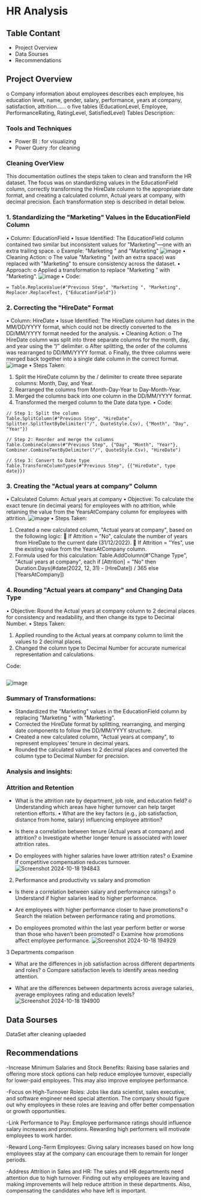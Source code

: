 # HR Analysis
## Table Contant
- Project Overview
- Data Sourses
- Recommendations
## Project Overview
o	Company information about employees describes each employee, his education level, name, gender, salary, performance, years at company, satisfaction, attrition……
o	five tables (EducationLevel, Employee, PerformanceRating, RatingLevel, SatisfiedLevel)
Tables Description:
### Tools and Techniques
- Power BI : for visualizing
- Power Query :for cleaning
### Cleaning OverView
This documentation outlines the steps taken to clean and transform the HR dataset. The focus was on standardizing values in the EducationField column, correctly transforming the HireDate column to the appropriate date format, and creating a calculated column, Actual years at company, with decimal precision. Each transformation step is described in detail below.
### 1. Standardizing the "Marketing" Values in the EducationField Column
•	Column: EducationField
•	Issue Identified: The EducationField column contained two similar but inconsistent values for "Marketing"—one with an extra trailing space.
o	Example: "Marketing  " and "Marketing"
![image](https://github.com/user-attachments/assets/5b9712a1-edff-4dd5-913c-ad155b128b8e)
•	Cleaning Action:
o	The value "Marketing " (with an extra space) was replaced with "Marketing" to ensure consistency across the dataset.
•	Approach:
o	Applied a transformation to replace "Marketing " with "Marketing".
![image](https://github.com/user-attachments/assets/d2a21b13-1214-42c3-80f8-d7f6e8f533b4)
•	Code:
```
= Table.ReplaceValue(#"Previous Step", "Marketing ", "Marketing", Replacer.ReplaceText, {"EducationField"})
```

### 2. Correcting the "HireDate" Format
•	Column: HireDate
•	Issue Identified: The HireDate column had dates in the MM/DD/YYYY format, which could not be directly converted to the DD/MM/YYYY format needed for the analysis.
•	Cleaning Action:
o	The HireDate column was split into three separate columns for the month, day, and year using the “/” delimiter.
o	After splitting, the order of the columns was rearranged to DD/MM/YYYY format.
o	Finally, the three columns were merged back together into a single date column in the correct format.
![image](https://github.com/user-attachments/assets/3d25a3c6-f50e-4b9c-bb63-55ea08a52cb5)
•	Steps Taken:
1.	Split the HireDate column by the / delimiter to create three separate columns: Month, Day, and Year.
2.	Rearranged the columns from Month-Day-Year to Day-Month-Year.
3.	Merged the columns back into one column in the DD/MM/YYYY format.
4.	Transformed the merged column to the Date data type.
•	Code:
```
// Step 1: Split the column
Table.SplitColumn(#"Previous Step", "HireDate", Splitter.SplitTextByDelimiter("/", QuoteStyle.Csv), {"Month", "Day", "Year"})

// Step 2: Reorder and merge the columns
Table.CombineColumns(#"Previous Step", {"Day", "Month", "Year"}, Combiner.CombineTextByDelimiter("/", QuoteStyle.Csv), "HireDate")

// Step 3: Convert to Date type
Table.TransformColumnTypes(#"Previous Step", {{"HireDate", type date}})
```
### 3. Creating the "Actual years at company" Column
•	Calculated Column: Actual years at company
•	Objective: To calculate the exact tenure (in decimal years) for employees with no attrition, while retaining the value from the YearsAtCompany column for employees with attrition.
![image](https://github.com/user-attachments/assets/ea9e3e69-eca6-4ebe-ba5f-7827cc364498)
 •	Steps Taken:
1.	Created a new calculated column, "Actual years at company", based on the following logic:
	If Attrition = "No", calculate the number of years from HireDate to the current date (31/12/2022).
	If Attrition = "Yes", use the existing value from the YearsAtCompany column.
2.	Formula used for this calculation:
Table.AddColumn(#"Change Type", "Actual years at company", each if [Attrition] = "No" then Duration.Days(#date(2022, 12, 31) - [HireDate]) / 365 else [YearsAtCompany])
### 4. Rounding "Actual years at company" and Changing Data Type
•	Objective: Round the Actual years at company column to 2 decimal places for consistency and readability, and then change its type to Decimal Number.
•	Steps Taken:
1.	Applied rounding to the Actual years at company column to limit the values to 2 decimal places.
2.	Changed the column type to Decimal Number for accurate numerical representation and calculations.

Code:
```Table.TransformColumns(#"Previous Step", {{"Actual years at company", each Number.Round(_, 2), type number}})
```
![image](https://github.com/user-attachments/assets/b9159829-5ac9-4a23-8854-fdbde79bde0c)
### Summary of Transformations:
-	Standardized the "Marketing" values in the EducationField column by replacing "Marketing " with "Marketing".
-	Corrected the HireDate format by splitting, rearranging, and merging date components to follow the DD/MM/YYYY structure.
-	Created a new calculated column, "Actual years at company", to represent employees' tenure in decimal years.
-	Rounded the calculated values to 2 decimal places and converted the column type to Decimal Number for precision.

### Analysis and insights:
###	Attrition and Retention
-	What is the attrition rate by department, job role, and education field?
o	Understanding which areas have higher turnover can help target retention efforts.
•	What are the key factors (e.g., job satisfaction, distance from home, salary) influencing employee attrition?

-	Is there a correlation between tenure (Actual years at company) and attrition?
o	Investigate whether longer tenure is associated with lower attrition rates.

-	Do employees with higher salaries have lower attrition rates?
o	Examine if competitive compensation reduces turnover.
![Screenshot 2024-10-18 194843](https://github.com/user-attachments/assets/ef7cdc46-f0c0-4ad8-8284-aeaf537423fe)

 2.	Performance and productivity vs salary and promotion

-	Is there a correlation between salary and performance ratings?
o	Understand if higher salaries lead to higher performance.

-	Are employees with higher performance closer to have promotions?
o	Search the relation between performance rating and promotions.

-	Do employees promoted within the last year perform better or worse than those who haven’t been promoted?
o	Examine how promotions affect employee performance.
![Screenshot 2024-10-18 194929](https://github.com/user-attachments/assets/a8b59ad6-cdd1-4303-af8a-9b40e7301041)

 3	Departments comparison 

-	What are the differences in job satisfaction across different departments and roles?
o	Compare satisfaction levels to identify areas needing attention.

-	What are the differences between departments across average salaries, average employees rating and education levels?
![Screenshot 2024-10-18 194900](https://github.com/user-attachments/assets/fe3fc9c4-63fd-4e0f-ae0c-fad45928aac8)

##  Data Sourses
DataSet after cleaning uplaeded 
## Recommendations
-Increase Minimum Salaries and Stock Benefits: Raising base salaries and offering more stock options can help reduce employee turnover, especially for lower-paid employees. This may also improve employee performance.

-Focus on High-Turnover Roles: Jobs like data scientist, sales executive, and software engineer need special attention. The company should figure out why employees in these roles are leaving and offer better compensation or growth opportunities.

-Link Performance to Pay: Employee performance ratings should influence salary increases and promotions. Rewarding high performers will motivate employees to work harder.

-Reward Long-Term Employees: Giving salary increases based on how long employees stay at the company can encourage them to remain for longer periods.

-Address Attrition in Sales and HR: The sales and HR departments need attention due to high turnover. Finding out why employees are leaving and making improvements will help reduce attrition in these departments. Also, compensating the candidates who have left is important.






